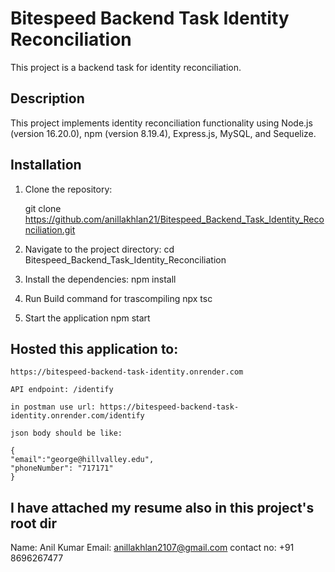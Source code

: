 # Bitespeed Backend Task Identity Reconciliation

This project is a backend task for identity reconciliation.

## Description

This project implements identity reconciliation functionality using Node.js (version 16.20.0), npm (version 8.19.4), Express.js, MySQL, and Sequelize.

## Installation

1. Clone the repository:

   git clone https://github.com/anillakhlan21/Bitespeed_Backend_Task_Identity_Reconciliation.git

2. Navigate to the project directory:
    cd Bitespeed_Backend_Task_Identity_Reconciliation

3. Install the dependencies:
    npm install

4. Run Build command for trascompiling
    npx tsc

5. Start the application
    npm start

## Hosted this application to:
    https://bitespeed-backend-task-identity.onrender.com

    API endpoint: /identify

    in postman use url: https://bitespeed-backend-task-identity.onrender.com/identify

    json body should be like:

    {
    "email":"george@hillvalley.edu",
    "phoneNumber": "717171"
    }


## I have attached my resume also in this project's root dir
Name: Anil Kumar
Email: anillakhlan2107@gmail.com
contact no: +91 8696267477